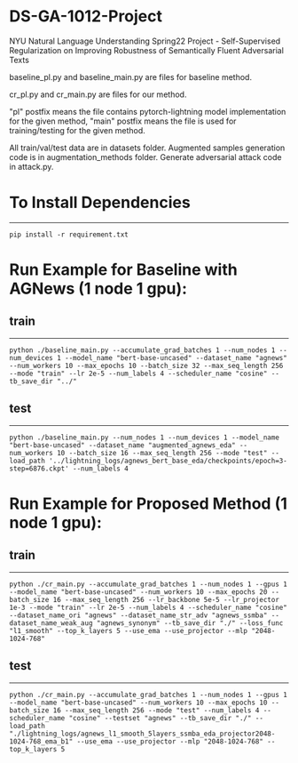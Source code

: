 DS-GA-1012-Project
======================
NYU Natural Language Understanding Spring22 Project - Self-Supervised Regularization on Improving Robustness of Semantically Fluent Adversarial Texts

baseline_pl.py and baseline_main.py are files for baseline method.

cr_pl.py and cr_main.py are files for our method.

"pl" postfix means the file contains pytorch-lightning model implementation for the given method, "main" postfix means the file is used for training/testing for the given method.

All train/val/test data are in datasets folder. Augmented samples generation code is in augmentation_methods folder. Generate adversarial attack code in attack.py.

# To Install Dependencies
---------------------
```
pip install -r requirement.txt
```

# Run Example for Baseline with AGNews (1 node 1 gpu):

## train
---------------------
```
python ./baseline_main.py --accumulate_grad_batches 1 --num_nodes 1 --num_devices 1 --model_name "bert-base-uncased" --dataset_name "agnews" --num_workers 10 --max_epochs 10 --batch_size 32 --max_seq_length 256 --mode "train" --lr 2e-5 --num_labels 4 --scheduler_name "cosine" --tb_save_dir "../"
```

## test
---------------------
```
python ./baseline_main.py --num_nodes 1 --num_devices 1 --model_name "bert-base-uncased" --dataset_name "augmented_agnews_eda" --num_workers 10 --batch_size 16 --max_seq_length 256 --mode "test" --load_path '../lightning_logs/agnews_bert_base_eda/checkpoints/epoch=3-step=6876.ckpt' --num_labels 4
```

# Run Example for Proposed Method (1 node 1 gpu):

## train
---------------------
```
python ./cr_main.py --accumulate_grad_batches 1 --num_nodes 1 --gpus 1 --model_name "bert-base-uncased" --num_workers 10 --max_epochs 20 --batch_size 16 --max_seq_length 256 --lr_backbone 5e-5 --lr_projector 1e-3 --mode "train" --lr 2e-5 --num_labels 4 --scheduler_name "cosine" --dataset_name_ori "agnews" --dataset_name_str_adv "agnews_ssmba" --dataset_name_weak_aug "agnews_synonym" --tb_save_dir "./" --loss_func "l1_smooth" --top_k_layers 5 --use_ema --use_projector --mlp "2048-1024-768"
```

## test
---------------------
```
python ./cr_main.py --accumulate_grad_batches 1 --num_nodes 1 --gpus 1 --model_name "bert-base-uncased" --num_workers 10 --max_epochs 10 --batch_size 16 --max_seq_length 256 --mode "test" --num_labels 4 --scheduler_name "cosine" --testset "agnews" --tb_save_dir "./" --load_path "./lightning_logs/agnews_l1_smooth_5layers_ssmba_eda_projector2048-1024-768_ema_b1" --use_ema --use_projector --mlp "2048-1024-768" --top_k_layers 5
```
